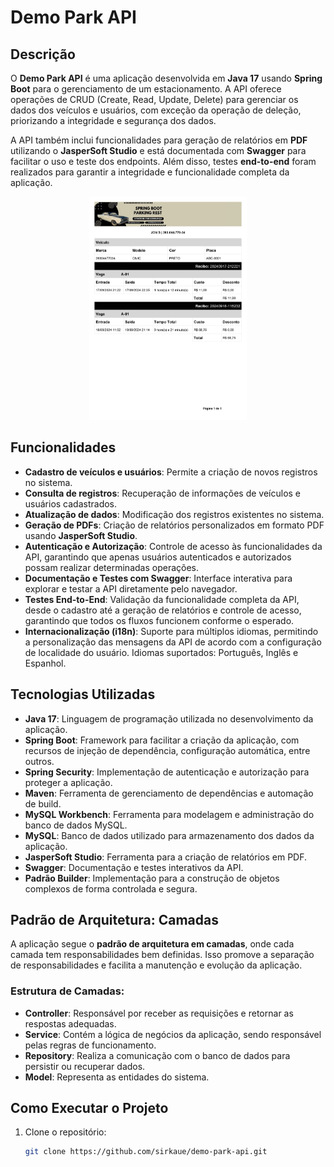 # Demo Park API

## Descrição

O **Demo Park API** é uma aplicação desenvolvida em **Java 17** usando **Spring Boot** para o gerenciamento de um
estacionamento. A API oferece operações de CRUD (Create, Read, Update, Delete) para gerenciar os dados dos veículos e
usuários, com exceção da operação de deleção, priorizando a integridade e segurança dos dados.

A API também inclui funcionalidades para geração de relatórios em **PDF** utilizando o **JasperSoft Studio** e está
documentada com **Swagger** para facilitar o uso e teste dos endpoints. Além disso, testes **end-to-end** foram
realizados para garantir a integridade e funcionalidade completa da aplicação.

<p align="center">
  <img src="img/relatorio.png" width="50%" alt="relatorio">
</p>

## Funcionalidades

- **Cadastro de veículos e usuários**: Permite a criação de novos registros no sistema.
- **Consulta de registros**: Recuperação de informações de veículos e usuários cadastrados.
- **Atualização de dados**: Modificação dos registros existentes no sistema.
- **Geração de PDFs**: Criação de relatórios personalizados em formato PDF usando **JasperSoft Studio**.
- **Autenticação e Autorização**: Controle de acesso às funcionalidades da API, garantindo que apenas usuários
  autenticados e autorizados possam realizar determinadas operações.
- **Documentação e Testes com Swagger**: Interface interativa para explorar e testar a API diretamente pelo navegador.
- **Testes End-to-End**: Validação da funcionalidade completa da API, desde o cadastro até a geração de relatórios e
  controle de acesso, garantindo que todos os fluxos funcionem conforme o esperado.
- **Internacionalização (i18n)**: Suporte para múltiplos idiomas, permitindo a personalização das mensagens da API de
  acordo com a configuração de localidade do usuário. Idiomas suportados: Português, Inglês e Espanhol.

## Tecnologias Utilizadas

- **Java 17**: Linguagem de programação utilizada no desenvolvimento da aplicação.
- **Spring Boot**: Framework para facilitar a criação da aplicação, com recursos de injeção de dependência, configuração
  automática, entre outros.
- **Spring Security**: Implementação de autenticação e autorização para proteger a aplicação.
- **Maven**: Ferramenta de gerenciamento de dependências e automação de build.
- **MySQL Workbench**: Ferramenta para modelagem e administração do banco de dados MySQL.
- **MySQL**: Banco de dados utilizado para armazenamento dos dados da aplicação.
- **JasperSoft Studio**: Ferramenta para a criação de relatórios em PDF.
- **Swagger**: Documentação e testes interativos da API.
- **Padrão Builder**: Implementação para a construção de objetos complexos de forma controlada e segura.

## Padrão de Arquitetura: Camadas

A aplicação segue o **padrão de arquitetura em camadas**, onde cada camada tem responsabilidades bem definidas. Isso
promove a separação de responsabilidades e facilita a manutenção e evolução da aplicação.

### Estrutura de Camadas:

- **Controller**: Responsável por receber as requisições e retornar as respostas adequadas.
- **Service**: Contém a lógica de negócios da aplicação, sendo responsável pelas regras de funcionamento.
- **Repository**: Realiza a comunicação com o banco de dados para persistir ou recuperar dados.
- **Model**: Representa as entidades do sistema.

## Como Executar o Projeto

1. Clone o repositório:
   ```bash
   git clone https://github.com/sirkaue/demo-park-api.git
